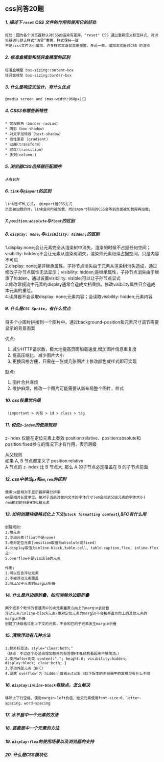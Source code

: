 ## css问答20题

##### 1. 描述下 `reset` CSS 文件的作用和使用它的好处

	好处：因为各个浏览器默认对CSS的渲染有差异，"reset" CSS 通过重新定义标签样式，对浏览器进行默认样式“清零”重置，样式保持一致
	不足:css文件大小增加，许多样式本身就需要重置，多此一举，增加浏览器对CSS 的渲染

##### 2. 标准盒模型和怪异盒模型的区别

	标准盒模型 box-sizing:content-box
	怪异盒模型 box-sizing:border-box

##### 3. 什么是响应式设计，有什么优点

	@media screen and (max-width:960px){}

##### 4. CSS3有哪些新特性

	* 实现圆角（border-radius）
	* 阴影（box-shadow）
	* 对文字加特效（text-shadow）
	* 线性渐变 (gradient) 
	* 动画(transform) 
	* 过度(transition) 
	* 多列(column-)

##### 5. 浏览器CSS选择器匹配顺序

	从右到左

##### 6. `link`与`@import`的区别

	link是HTML方式， @import是CSS方式
	页面被加载的时，link会同时被加载，而@import引用的CSS会等到页面被加载完再加载;

##### 7. `position:absolute`与`float`的区别
	
	

##### 8. `display: none;`与`visibility: hidden;`的区别
	
1.display:none;会让元素完全从渲染树中消失，渲染的时候不占据任何空间；
  visibility: hidden;不会让元素从渲染树消失，渲染师元素继续占据空间，只是内容不可见  
2.display: none;是非继承属性，子孙节点消失由于元素从渲染树消失造成，通过修改子孙节点属性无法显示；visibility: hidden;是继承属性，子孙节点消失由于继承了hidden，通过设置visibility: visible;可以让子孙节点显式  
3.修改常规流中元素的display通常会造成文档重排。修改visibility属性只会造成本元素的重绘。  
4.读屏器不会读取display: none;元素内容；会读取visibility: hidden;元素内容

##### 9. 什么是`CSS Sprite`，有什么优点

将多个小图片拼接到一个图片中。通过background-position和元素尺寸调节需要显示的背景图案

优点: 
1. 减少HTTP请求数，极大地提高页面加载速度,增加图片信息重复度
2. 提高压缩比，减少图片大小
3. 更换风格方便，只需在一张或几张图片上修改颜色或样式即可实现

缺点:
1. 图片合并麻烦
2. 维护麻烦，修改一个图片可能需要从新布局整个图片，样式

##### 10. css权重优先级

	 !important > 内联 > id > class > tag

##### 11. 说说`z-index`的使用规则

z-index 仅能在定位元素上奏效
  position:relative、position:absolute和position:fixed参与的情况下才有作用，表示层级
		
从父规则  
  如果 A, B 节点都定义了 position:relative  
  A 节点的 z-index 比 B 节点大, 那么 A 的子节点必定覆盖在 B 的子节点前面

##### 12. css中单位`px`和`em`,`rem`的区别

	像素px是相对于显示器屏幕分辨率
	em是相对长度单位。相对于当前对象内文本的字体尺寸(em会继承父级元素的字体大小)
	rem相对的只是HTML根元素

##### 13. 如何创建块级格式化上下文(`block formatting context`),BFC有什么用

	创建规则: 
	1.根元素
	2.浮动元素(float不是none)
	3.绝对定位元素(position取值为absolute或fixed)
	4.display取值为inline-block,table-cell, table-caption,flex, inline-flex之一
	5.overflow不是visible的元素

	作用:
	1.可以包含浮动元素
	2.不被浮动元素覆盖
	3.阻止父子元素的margin折叠

##### 14. 什么是外边距折叠，如何消除外边距折叠

	两个或多个毗邻的普通流中的块元素垂直方向上的margin会折叠
	浮动元素/inline-block元素/绝对定位元素的margin不会和垂直方向上的其他元素的margin折叠
	创建了块级格式化上下文的元素，不会和它的子元素发生margin折叠

##### 15. 清除浮动有几种方法
	
	1.额外标签法，style="clear:both;"
    （缺点：不过这个办法会增加额外的标签使HTML结构看起来不够简洁。）
    2.使用after伪类 content:"."; height:0; visibility:hidden; display:block; clear:both; }
    3.浮动外部元素（BFC）
    4.设置`overflow`为`hidden`或者autoIE 8以下版本的浏览器中的盒模型有什么不同

##### 16. `display:inline-block`有缺点，怎么解决

	移除上下行空格、使用margin-left负值、给父元素使用font-size:0、letter-spacing、word-spacing

##### 17. 水平居中一个元素的方法

##### 18. 竖直居中一个元素的方法

##### 19. `display:flex`的使用场景以及浏览器的支持

##### 20. 什么是CSS模块化
 